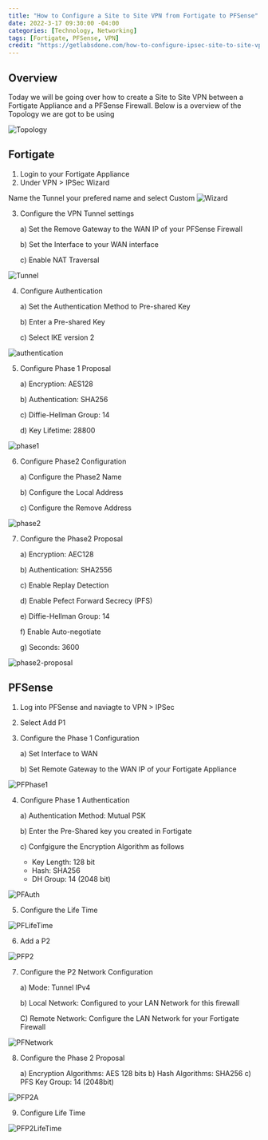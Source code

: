 ```yaml
---
title: "How to Configure a Site to Site VPN from Fortigate to PFSense"
date: 2022-3-17 09:30:00 -04:00
categories: [Technology, Networking]
tags: [Fortigate, PFSense, VPN]
credit: "https://getlabsdone.com/how-to-configure-ipsec-site-to-site-vpn-between-fortigate-and-pfsense/Fortigate/"
---
```


## Overview
Today we will be going over how to create a Site to Site VPN between a Fortigate Appliance and a PFSense Firewall. Below is a overview of the Topology we are got to be using

![Topology](/assets/2023/IPSec-from-fortigate-to-pfsense/Fortigate/Topology.png)

## Fortigate
1. Login to your Fortigate Appliance
2. Under VPN > IPSec Wizard

Name the Tunnel your prefered name and select Custom
![Wizard](/assets/2023/IPSec-from-fortigate-to-pfsense/Fortigate/Step2.png)

3. Configure the VPN Tunnel settings

    a) Set the Remove Gateway to the WAN IP of your PFSense Firewall
    
    b) Set the Interface to your WAN interface
    
    c) Enable NAT Traversal

![Tunnel](/assets/2023/IPSec-from-fortigate-to-pfsense/Fortigate/step3.png)

4. Configure Authentication
    
    a) Set the Authentication Method to Pre-shared Key
    
    b) Enter a Pre-shared Key
    
    c) Select IKE version 2

![authentication](/assets/2023/IPSec-from-fortigate-to-pfsense/Fortigate/step4.png)

5. Configure Phase 1 Proposal

    a) Encryption: AES128
    
    b) Authentication: SHA256
    
    c) Diffie-Hellman Group: 14

    d) Key Lifetime: 28800

![phase1](/assets/2023/IPSec-from-fortigate-to-pfsense/Fortigate/step5.png)

6. Configure Phase2 Configuration

    a) Configure the Phase2 Name
    
    b) Configure the Local Address

    c) Configure the Remove Address

![phase2](/assets/2023/IPSec-from-fortigate-to-pfsense/Fortigate/step6.png)

7. Configure the Phase2 Proposal

    a) Encryption: AEC128

    b) Authentication: SHA2556

    c) Enable Replay Detection

    d) Enable Pefect Forward Secrecy (PFS)

    e) Diffie-Hellman Group: 14

    f) Enable Auto-negotiate

    g) Seconds: 3600

![phase2-proposal](/assets/2023/IPSec-from-fortigate-to-pfsense/Fortigate/step7.png)

## PFSense
1. Log into PFSense and naviagte to VPN > IPSec
2. Select Add P1
3. Configure the Phase 1 Configuration
    
    a) Set Interface to WAN
  
    b) Set Remote Gateway to the WAN IP of your Fortigate Appliance

![PFPhase1](/assets/2023/IPSec-from-fortigate-to-pfsense/PFSense/step3.png)

4. Configure Phase 1 Authentication
    
    a) Authentication Method: Mutual PSK
    
    b) Enter the Pre-Shared key you created in Fortigate

    c) Confgigure the Encryption Algorithm as follows
        
    * Key Length: 128 bit
    * Hash: SHA256
    * DH Group: 14 (2048 bit)

![PFAuth](/assets/2023/IPSec-from-fortigate-to-pfsense/PFSense/step4.png)

5. Configure the Life Time

![PFLifeTime](/assets/2023/IPSec-from-fortigate-to-pfsense/PFSense/step5.png)

6. Add a P2

![PFP2](/assets/2023/IPSec-from-fortigate-to-pfsense/PFSense/step6.png)

7. Configure the P2 Network Configuration
    
    a) Mode: Tunnel IPv4
    
    b) Local Network: Configured to your LAN Network for this firewall
    
    C) Remote Network: Configure the LAN Network for your Fortigate Firewall
    
![PFNetwork](/assets/2023/IPSec-from-fortigate-to-pfsense/PFSense/step7.png)

8. Configure the Phase 2 Proposal

    a) Encryption Algorithms: AES 128 bits
    b) Hash Algorithms: SHA256
    c) PFS Key Group: 14 (2048bit)

![PFP2A](/assets/2023/IPSec-from-fortigate-to-pfsense/PFSense/step8.png)

9. Configure Life Time

![PFP2LifeTime](/assets/2023/IPSec-from-fortigate-to-pfsense/PFSense/step9.png)